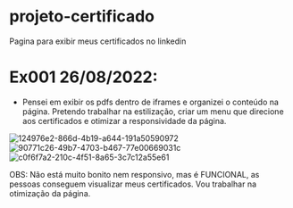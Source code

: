 # projeto-certificado
 Pagina para exibir meus certificados no linkedin

# Ex001 26/08/2022:
- Pensei em exibir os pdfs dentro de iframes e organizei o conteúdo na página. Pretendo trabalhar na estilização, criar um menu que direcione aos certificados e otimizar a responsividade da página.


![124976e2-866d-4b19-a644-191a50590972](https://user-images.githubusercontent.com/89949855/186976659-e507a818-5600-4d9b-8adc-13977d7d69b6.jpg)
![90771c26-49b7-4703-b467-77e00669031c](https://user-images.githubusercontent.com/89949855/186976666-061750f0-7fc8-4ca3-9c5c-c7030ce12a79.jpg)
![c0f6f7a2-210c-4f51-8a65-3c7c12a55e61](https://user-images.githubusercontent.com/89949855/186976672-f42d109a-1a41-48b3-964b-c096d4155897.jpg)

OBS: Não está muito bonito nem responsivo, mas é FUNCIONAL, as pessoas conseguem visualizar meus certificados. Vou trabalhar na otimização da página.
